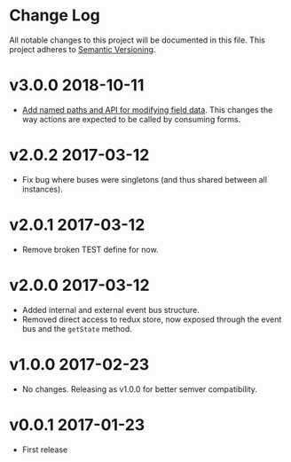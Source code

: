 # Change Log

All notable changes to this project will be documented in this file.
This project adheres to [Semantic Versioning](http://semver.org/).

# v3.0.0 2018-10-11

* [Add named paths and API for modifying field data](https://github.com/icelab/formalist-compose/pull/20). This changes the way actions are expected to be called by consuming forms.

# v2.0.2 2017-03-12

* Fix bug where buses were singletons (and thus shared between all instances).

# v2.0.1 2017-03-12

* Remove broken TEST define for now.

# v2.0.0 2017-03-12

* Added internal and external event bus structure.
* Removed direct access to redux store, now exposed through the event bus and the `getState` method.

# v1.0.0 2017-02-23

* No changes. Releasing as v1.0.0 for better semver compatibility.

# v0.0.1 2017-01-23

* First release
